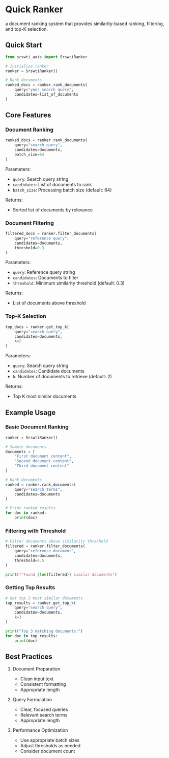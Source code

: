#  Quick Ranker

a document ranking system that provides similarity-based ranking, filtering, and top-K selection.

## Quick Start

```python
from srswti_axis import SrswtiRanker

# Initialize ranker
ranker = SrswtiRanker()

# Rank documents
ranked_docs = ranker.rank_documents(
    query="your search query",
    candidates=list_of_documents
)
```

## Core Features

### Document Ranking

```python
ranked_docs = ranker.rank_documents(
    query="search query",
    candidates=documents,
    batch_size=64
)
```

Parameters:
- `query`: Search query string
- `candidates`: List of documents to rank
- `batch_size`: Processing batch size (default: 64)

Returns:
- Sorted list of documents by relevance

### Document Filtering

```python
filtered_docs = ranker.filter_documents(
    query="reference query",
    candidates=documents,
    threshold=0.3
)
```

Parameters:
- `query`: Reference query string
- `candidates`: Documents to filter
- `threshold`: Minimum similarity threshold (default: 0.3)

Returns:
- List of documents above threshold

### Top-K Selection

```python
top_docs = ranker.get_top_k(
    query="search query",
    candidates=documents,
    k=2
)
```

Parameters:
- `query`: Search query string
- `candidates`: Candidate documents
- `k`: Number of documents to retrieve (default: 2)

Returns:
- Top K most similar documents

## Example Usage

### Basic Document Ranking

```python
ranker = SrswtiRanker()

# Sample documents
documents = [
    "First document content",
    "Second document content",
    "Third document content"
]

# Rank documents
ranked = ranker.rank_documents(
    query="search terms",
    candidates=documents
)

# Print ranked results
for doc in ranked:
    print(doc)
```

### Filtering with Threshold

```python
# Filter documents above similarity threshold
filtered = ranker.filter_documents(
    query="reference document",
    candidates=documents,
    threshold=0.5
)

print(f"Found {len(filtered)} similar documents")
```

### Getting Top Results

```python
# Get top 3 most similar documents
top_results = ranker.get_top_k(
    query="search query",
    candidates=documents,
    k=3
)

print("Top 3 matching documents:")
for doc in top_results:
    print(doc)
```


## Best Practices

1. Document Preparation
   - Clean input text
   - Consistent formatting
   - Appropriate length

2. Query Formulation
   - Clear, focused queries
   - Relevant search terms
   - Appropriate length

3. Performance Optimization
   - Use appropriate batch sizes
   - Adjust thresholds as needed
   - Consider document count